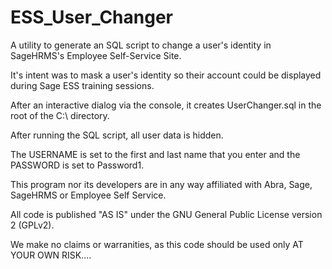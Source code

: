 ESS_User_Changer
================

A utility to generate an SQL script to change a user's identity in SageHRMS's Employee Self-Service Site.

It's intent was to mask a user's identity so their account could be displayed during Sage ESS training sessions.

After an interactive dialog via the console, it creates UserChanger.sql in the root of the C:\ directory.

After running the SQL script, all user data is hidden.

The USERNAME is set to the first and last name that you enter and the PASSWORD is set to Password1.

This program nor its developers are in any way affiliated with Abra, Sage, SageHRMS or Employee Self Service.

All code is published "AS IS" under the GNU General Public License version 2 (GPLv2). 

We make no claims or warranities, as this code should be used only AT YOUR OWN RISK....

